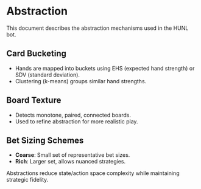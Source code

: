 # Abstraction

This document describes the abstraction mechanisms used in the HUNL bot.

## Card Bucketing
- Hands are mapped into buckets using EHS (expected hand strength) or SDV (standard deviation).
- Clustering (k-means) groups similar hand strengths.

## Board Texture
- Detects monotone, paired, connected boards.
- Used to refine abstraction for more realistic play.

## Bet Sizing Schemes
- **Coarse**: Small set of representative bet sizes.
- **Rich**: Larger set, allows nuanced strategies.

Abstractions reduce state/action space complexity while maintaining strategic fidelity.
